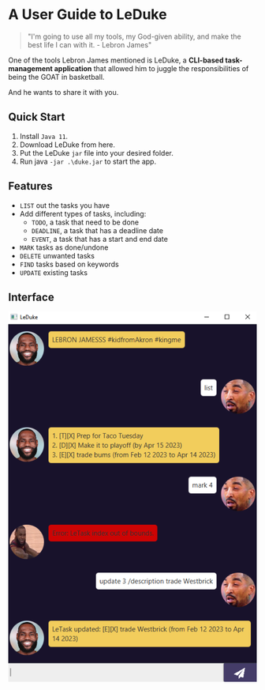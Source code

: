 # A User Guide to LeDuke

> "I'm going to use all my tools, my God-given ability,
> and make the best life I can with it. - Lebron James"

One of the tools Lebron James mentioned is LeDuke, a **CLI-based task-management application** that
allowed him to juggle the responsibilities of being the GOAT in basketball.

And he wants to share it with you.

## Quick Start

1. Install `Java 11`.
2. Download LeDuke from here.
3. Put the LeDuke `jar` file into your desired folder.
4. Run java `-jar .\duke.jar` to start the app.


## Features

- `LIST` out the tasks you have
- Add different types of tasks, including:
   - `TODO`, a task that need to be done
   - `DEADLINE`, a task that has a deadline date
   - `EVENT`, a task that has a start and end date
- `MARK` tasks as done/undone
- `DELETE` unwanted tasks
- `FIND` tasks based on keywords
- `UPDATE` existing tasks

## Interface

![LeDuke](docs/Ui.png)
